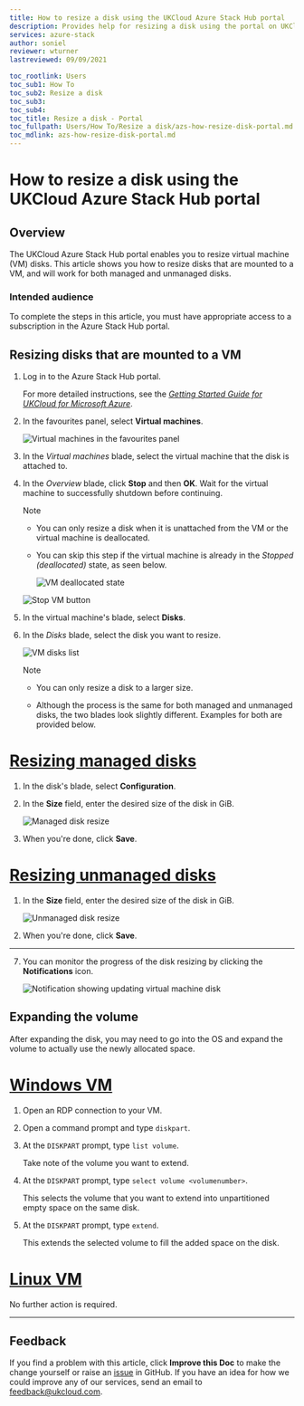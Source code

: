 ```yaml
---
title: How to resize a disk using the UKCloud Azure Stack Hub portal
description: Provides help for resizing a disk using the portal on UKCloud for Microsoft Azure
services: azure-stack
author: soniel
reviewer: wturner
lastreviewed: 09/09/2021

toc_rootlink: Users
toc_sub1: How To
toc_sub2: Resize a disk
toc_sub3:
toc_sub4:
toc_title: Resize a disk - Portal
toc_fullpath: Users/How To/Resize a disk/azs-how-resize-disk-portal.md
toc_mdlink: azs-how-resize-disk-portal.md
---
```


# How to resize a disk using the UKCloud Azure Stack Hub portal

## Overview

The UKCloud Azure Stack Hub portal enables you to resize virtual machine (VM) disks. This article shows you how to resize disks that are mounted to a VM, and will work for both managed and unmanaged disks.

### Intended audience

To complete the steps in this article, you must have appropriate access to a subscription in the Azure Stack Hub portal.

## Resizing disks that are mounted to a VM

1. Log in to the Azure Stack Hub portal.

    For more detailed instructions, see the [*Getting Started Guide for UKCloud for Microsoft Azure*](azs-gs.md).

2. In the favourites panel, select **Virtual machines**.

    ![Virtual machines in the favourites panel](images/azsp_vmsmenu.png)

3. In the *Virtual machines* blade, select the virtual machine that the disk is attached to.

4. In the *Overview* blade, click **Stop** and then **OK**. Wait for the virtual machine to successfully shutdown before continuing.

    > [!NOTE]
    > - You can only resize a disk when it is unattached from the VM or the virtual machine is deallocated.
    >
    > - You can skip this step if the virtual machine is already in the *Stopped (deallocated)* state, as seen below.
    >
    >   ![VM deallocated state](images/azs-browser-vm-deallocated-state.png)

    ![Stop VM button](images/azs-browser-vm-stop-button.png)

5. In the virtual machine's blade, select **Disks**.

6. In the *Disks* blade, select the disk you want to resize.

    ![VM disks list](images/azs-browser-vm-disks-list.png)

    > [!NOTE]
    > - You can only resize a disk to a larger size.
    > 
    > - Although the process is the same for both managed and unmanaged disks, the two blades look slightly different. Examples for both are provided below.

# [Resizing managed disks](#tab/tabid-1)

1. In the disk's blade, select **Configuration**.

2. In the **Size** field, enter the desired size of the disk in GiB.

    ![Managed disk resize](images/azs-browser-vm-disk-size-managed.png)

3. When you're done, click **Save**.

# [Resizing unmanaged disks](#tab/tabid-2)

1.  In the **Size** field, enter the desired size of the disk in GiB.

    ![Unmanaged disk resize](images/azs-browser-vm-disk-size.png)

2. When you're done, click **Save**.

***

7. You can monitor the progress of the disk resizing by clicking the **Notifications** icon.

   ![Notification showing updating virtual machine disk](images/azs-browser-update-disk-progress.png)

## Expanding the volume

After expanding the disk, you may need to go into the OS and expand the volume to actually use the newly allocated space.

# [Windows VM](#tab/tabid-a)

1. Open an RDP connection to your VM.

2. Open a command prompt and type `diskpart`.

3. At the `DISKPART` prompt, type `list volume`.

    Take note of the volume you want to extend.

4. At the `DISKPART` prompt, type `select volume <volumenumber>`.

    This selects the volume that you want to extend into unpartitioned empty space on the same disk.

5. At the `DISKPART` prompt, type `extend`.

    This extends the selected volume to fill the added space on the disk.

# [Linux VM](#tab/tabid-b)

No further action is required.

***

## Feedback

If you find a problem with this article, click **Improve this Doc** to make the change yourself or raise an [issue](https://github.com/UKCloud/documentation/issues) in GitHub. If you have an idea for how we could improve any of our services, send an email to <feedback@ukcloud.com>.
